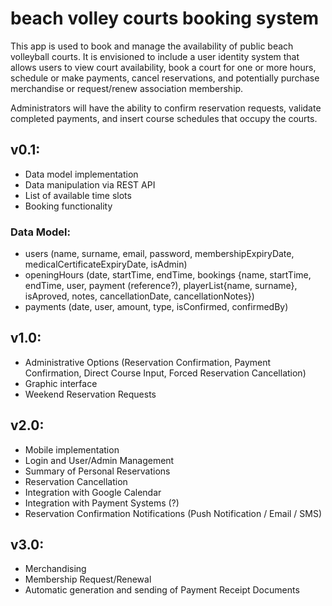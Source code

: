 # beach volley courts booking system

This app is used to book and manage the availability of public beach volleyball courts. It is envisioned to include a user identity system that allows users to view court availability, book a court for one or more hours, schedule or make payments, cancel reservations, and potentially purchase merchandise or request/renew association membership.

Administrators will have the ability to confirm reservation requests, validate completed payments, and insert course schedules that occupy the courts.

## v0.1:
* Data model implementation
* Data manipulation via REST API
* List of available time slots
* Booking functionality

### Data Model:
* users (name, surname, email, password, membershipExpiryDate, medicalCertificateExpiryDate, isAdmin)
* openingHours (date, startTime, endTime, bookings {name, startTime, endTime, user, payment (reference?), playerList{name, surname}, isAproved, notes, cancellationDate, cancellationNotes})
* payments (date, user, amount, type, isConfirmed, confirmedBy)

## v1.0:
* Administrative Options (Reservation Confirmation, Payment Confirmation, Direct Course Input, Forced Reservation Cancellation)
* Graphic interface
* Weekend Reservation Requests

## v2.0:
* Mobile implementation
* Login and User/Admin Management
* Summary of Personal Reservations
* Reservation Cancellation
* Integration with Google Calendar
* Integration with Payment Systems (?)
* Reservation Confirmation Notifications (Push Notification / Email / SMS)
## v3.0:
* Merchandising
* Membership Request/Renewal
* Automatic generation and sending of Payment Receipt Documents